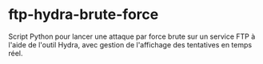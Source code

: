 # ftp-hydra-brute-force
Script Python pour lancer une attaque par force brute sur un service FTP à l'aide de l'outil Hydra, avec gestion de l'affichage des tentatives en temps réel.

